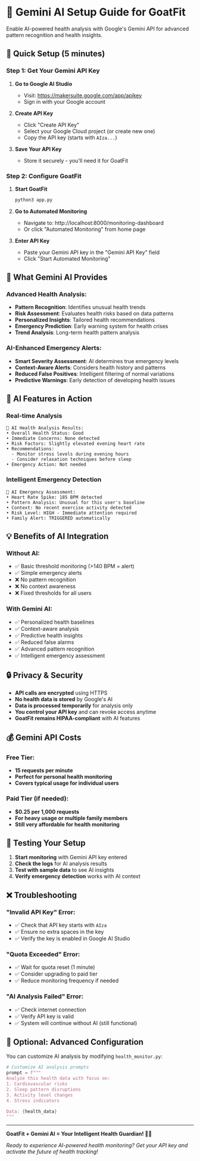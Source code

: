 # 🧠 Gemini AI Setup Guide for GoatFit

Enable AI-powered health analysis with Google's Gemini API for advanced pattern recognition and health insights.

## 🚀 Quick Setup (5 minutes)

### Step 1: Get Your Gemini API Key

1. **Go to Google AI Studio**
   - Visit: https://makersuite.google.com/app/apikey
   - Sign in with your Google account

2. **Create API Key**
   - Click "Create API Key"
   - Select your Google Cloud project (or create new one)
   - Copy the API key (starts with `AIza...`)

3. **Save Your API Key**
   - Store it securely - you'll need it for GoatFit

### Step 2: Configure GoatFit

1. **Start GoatFit**
   ```bash
   python3 app.py
   ```

2. **Go to Automated Monitoring**
   - Navigate to: http://localhost:8000/monitoring-dashboard
   - Or click "Automated Monitoring" from home page

3. **Enter API Key**
   - Paste your Gemini API key in the "Gemini API Key" field
   - Click "Start Automated Monitoring"

## 🧠 What Gemini AI Provides

### **Advanced Health Analysis:**
- **Pattern Recognition**: Identifies unusual health trends
- **Risk Assessment**: Evaluates health risks based on data patterns  
- **Personalized Insights**: Tailored health recommendations
- **Emergency Prediction**: Early warning system for health crises
- **Trend Analysis**: Long-term health pattern analysis

### **AI-Enhanced Emergency Alerts:**
- **Smart Severity Assessment**: AI determines true emergency levels
- **Context-Aware Alerts**: Considers health history and patterns
- **Reduced False Positives**: Intelligent filtering of normal variations
- **Predictive Warnings**: Early detection of developing health issues

## 🔧 AI Features in Action

### **Real-time Analysis**
```
🧠 AI Health Analysis Results:
• Overall Health Status: Good
• Immediate Concerns: None detected
• Risk Factors: Slightly elevated evening heart rate
• Recommendations: 
  - Monitor stress levels during evening hours
  - Consider relaxation techniques before sleep
• Emergency Action: Not needed
```

### **Intelligent Emergency Detection**
```
🚨 AI Emergency Assessment:
• Heart Rate Spike: 185 BPM detected
• Pattern Analysis: Unusual for this user's baseline
• Context: No recent exercise activity detected
• Risk Level: HIGH - Immediate attention required
• Family Alert: TRIGGERED automatically
```

## 💡 Benefits of AI Integration

### **Without AI:**
- ✅ Basic threshold monitoring (>140 BPM = alert)
- ✅ Simple emergency alerts
- ❌ No pattern recognition
- ❌ No context awareness
- ❌ Fixed thresholds for all users

### **With Gemini AI:**
- ✅ Personalized health baselines
- ✅ Context-aware analysis
- ✅ Predictive health insights
- ✅ Reduced false alarms
- ✅ Advanced pattern recognition
- ✅ Intelligent emergency assessment

## 🔒 Privacy & Security

- **API calls are encrypted** using HTTPS
- **No health data is stored** by Google's AI
- **Data is processed temporarily** for analysis only
- **You control your API key** and can revoke access anytime
- **GoatFit remains HIPAA-compliant** with AI features

## 💰 Gemini API Costs

### **Free Tier:**
- **15 requests per minute**
- **Perfect for personal health monitoring**
- **Covers typical usage for individual users**

### **Paid Tier (if needed):**
- **$0.25 per 1,000 requests**
- **For heavy usage or multiple family members**
- **Still very affordable for health monitoring**

## 🧪 Testing Your Setup

1. **Start monitoring** with Gemini API key entered
2. **Check the logs** for AI analysis results
3. **Test with sample data** to see AI insights
4. **Verify emergency detection** works with AI context

## ❌ Troubleshooting

### **"Invalid API Key" Error:**
- ✅ Check that API key starts with `AIza`
- ✅ Ensure no extra spaces in the key
- ✅ Verify the key is enabled in Google AI Studio

### **"Quota Exceeded" Error:**
- ✅ Wait for quota reset (1 minute)
- ✅ Consider upgrading to paid tier
- ✅ Reduce monitoring frequency if needed

### **"AI Analysis Failed" Error:**
- ✅ Check internet connection
- ✅ Verify API key is valid
- ✅ System will continue without AI (still functional)

## 🎯 Optional: Advanced Configuration

You can customize AI analysis by modifying `health_monitor.py`:

```python
# Customize AI analysis prompts
prompt = f"""
Analyze this health data with focus on:
1. Cardiovascular risks
2. Sleep pattern disruptions  
3. Activity level changes
4. Stress indicators

Data: {health_data}
"""
```

---

**GoatFit + Gemini AI = Your Intelligent Health Guardian! 🏥🧠**

*Ready to experience AI-powered health monitoring? Get your API key and activate the future of health tracking!*

